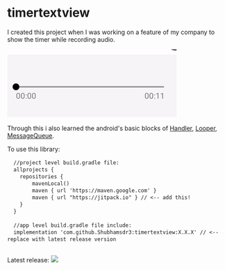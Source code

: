 # timertextview

I created this project when I was working on a feature of my company to show the timer while recording audio. 

![](ezgif.com-gif-maker.gif)

Through this i also learned the android's basic blocks of [Handler](https://developer.android.com/reference/android/os/Handler#:~:text=A%20Handler%20allows%20you%20to,is%20bound%20to%20a%20Looper%20), [Looper](https://developer.android.com/reference/kotlin/android/os/Looper#:~:text=android.os.Looper,until%20the%20loop%20is%20stopped), [MessageQueue](https://developer.android.com/reference/android/os/MessageQueue). 

To use this library:
```
  //project level build.gradle file:
  allprojects {
    repositories {
        mavenLocal()
        maven { url 'https://maven.google.com' } 
        maven { url "https://jitpack.io" } // <-- add this!
    }
  }
  
  //app level build.gradle file include:
  implementation 'com.github.Shubhamsdr3:timertextview:X.X.X' // <-- replace with latest release version
  
```

Latest release: [![](https://jitpack.io/v/Shubhamsdr3/timertextview.svg)](https://jitpack.io/#Shubhamsdr3/timertextview)
